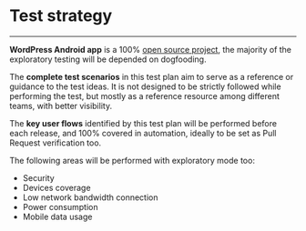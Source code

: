 # Test strategy

---

**WordPress Android app** is a 100% [open source project](https://github.com/wordpress-mobile/WordPress-Android), the majority of the exploratory testing will be depended on dogfooding.

The **complete test scenarios** in this test plan aim to serve as a reference or guidance to the test ideas. It is not designed to be strictly followed while performing the test, but mostly as a reference resource among different teams, with better visibility.

The **key user flows** identified by this test plan will be performed before each release, and 100% covered in automation, ideally to be set as Pull Request verification too.

The following areas will be performed with exploratory mode too:

* Security
* Devices coverage
* Low network bandwidth connection 
* Power consumption
* Mobile data usage


